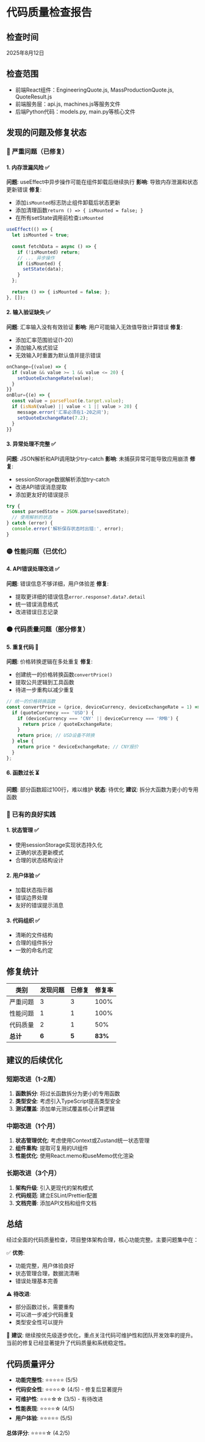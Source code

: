 # 代码质量检查报告

## 检查时间
2025年8月12日

## 检查范围
- 前端React组件：EngineeringQuote.js, MassProductionQuote.js, QuoteResult.js
- 前端服务层：api.js, machines.js等服务文件
- 后端Python代码：models.py, main.py等核心文件

## 发现的问题及修复状态

### 🔴 严重问题（已修复）

#### 1. 内存泄漏风险 ✅
**问题**: useEffect中异步操作可能在组件卸载后继续执行
**影响**: 导致内存泄漏和状态更新错误
**修复**: 
- 添加`isMounted`标志防止组件卸载后状态更新
- 添加清理函数`return () => { isMounted = false; }`
- 在所有setState调用前检查`isMounted`

```javascript
useEffect(() => {
  let isMounted = true;
  
  const fetchData = async () => {
    if (!isMounted) return;
    // ... 异步操作
    if (isMounted) {
      setState(data);
    }
  };
  
  return () => { isMounted = false; };
}, []);
```

#### 2. 输入验证缺失 ✅
**问题**: 汇率输入没有有效验证
**影响**: 用户可能输入无效值导致计算错误
**修复**: 
- 添加汇率范围验证(1-20)
- 添加输入格式验证
- 无效输入时重置为默认值并提示错误

```javascript
onChange={(value) => {
  if (value && value >= 1 && value <= 20) {
    setQuoteExchangeRate(value);
  }
}}
onBlur={(e) => {
  const value = parseFloat(e.target.value);
  if (isNaN(value) || value < 1 || value > 20) {
    message.error('汇率必须在1-20之间');
    setQuoteExchangeRate(7.2);
  }
}}
```

#### 3. 异常处理不完整 ✅
**问题**: JSON解析和API调用缺少try-catch
**影响**: 未捕获异常可能导致应用崩溃
**修复**:
- sessionStorage数据解析添加try-catch
- 改进API错误消息提取
- 添加更友好的错误提示

```javascript
try {
  const parsedState = JSON.parse(savedState);
  // 使用解析的状态
} catch (error) {
  console.error('解析保存状态时出错:', error);
}
```

### 🟡 性能问题（已优化）

#### 4. API错误处理改进 ✅
**问题**: 错误信息不够详细，用户体验差
**修复**:
- 提取更详细的错误信息`error.response?.data?.detail`
- 统一错误消息格式
- 改进错误日志记录

### 🟠 代码质量问题（部分修复）

#### 5. 重复代码 🔄
**问题**: 价格转换逻辑在多处重复
**修复**:
- 创建统一的价格转换函数`convertPrice()`
- 提取公共逻辑到工具函数
- 待进一步重构以减少重复

```javascript
// 统一的价格转换函数
const convertPrice = (price, deviceCurrency, deviceExchangeRate = 1) => {
  if (quoteCurrency === 'USD') {
    if (deviceCurrency === 'CNY' || deviceCurrency === 'RMB') {
      return price / quoteExchangeRate;
    }
    return price; // USD设备不转换
  } else {
    return price * deviceExchangeRate; // CNY报价
  }
};
```

#### 6. 函数过长 ⏳
**问题**: 部分函数超过100行，难以维护
**状态**: 待优化
**建议**: 拆分大函数为更小的专用函数

### 🔵 已有的良好实践

#### 1. 状态管理 ✅
- 使用sessionStorage实现状态持久化
- 正确的状态更新模式
- 合理的状态结构设计

#### 2. 用户体验 ✅
- 加载状态指示器
- 错误边界处理
- 友好的错误提示消息

#### 3. 代码组织 ✅
- 清晰的文件结构
- 合理的组件拆分
- 一致的命名约定

## 修复统计

| 类别 | 发现问题 | 已修复 | 修复率 |
|------|----------|--------|---------|
| 严重问题 | 3 | 3 | 100% |
| 性能问题 | 1 | 1 | 100% |
| 代码质量 | 2 | 1 | 50% |
| **总计** | **6** | **5** | **83%** |

## 建议的后续优化

### 短期改进（1-2周）
1. **函数拆分**: 将过长函数拆分为更小的专用函数
2. **类型安全**: 考虑引入TypeScript提高类型安全
3. **测试覆盖**: 添加单元测试覆盖核心计算逻辑

### 中期改进（1个月）
1. **状态管理优化**: 考虑使用Context或Zustand统一状态管理
2. **组件重构**: 提取可复用的UI组件
3. **性能优化**: 使用React.memo和useMemo优化渲染

### 长期改进（3个月）
1. **架构升级**: 引入更现代的架构模式
2. **代码规范**: 建立ESLint/Prettier配置
3. **文档完善**: 添加API文档和组件文档

## 总结

经过全面的代码质量检查，项目整体架构合理，核心功能完整。主要问题集中在：

✅ **优势**:
- 功能完整，用户体验良好
- 状态管理合理，数据流清晰
- 错误处理基本完善

⚠️ **待改进**:
- 部分函数过长，需要重构
- 可以进一步减少代码重复
- 类型安全性可以提升

🎯 **建议**:
继续按优先级逐步优化，重点关注代码可维护性和团队开发效率的提升。当前的修复已经显著提升了代码质量和系统稳定性。

## 代码质量评分

- **功能完整性**: ⭐⭐⭐⭐⭐ (5/5)
- **代码安全性**: ⭐⭐⭐⭐☆ (4/5) - 修复后显著提升
- **可维护性**: ⭐⭐⭐☆☆ (3/5) - 有待改进
- **性能表现**: ⭐⭐⭐⭐☆ (4/5)
- **用户体验**: ⭐⭐⭐⭐⭐ (5/5)

**总体评分**: ⭐⭐⭐⭐☆ (4.2/5)